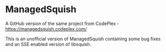 ManagedSquish
=============

A GitHub version of the same project from CodePlex - https://managedsquish.codeplex.com/ 

This is an unofficial version of ManagedSquish containing some bug fixes and an SSE enabled version of libsquish.
